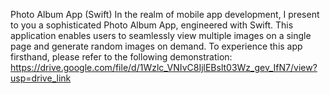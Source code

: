 Photo Album App (Swift) In the realm of mobile app development, I present to you a sophisticated Photo Album App, engineered with Swift. This application enables users to seamlessly view multiple images on a single page and generate random images on demand. To experience this app firsthand, please refer to the following demonstration: https://drive.google.com/file/d/1Wzlc_VNIvC8IjlEBslt03Wz_gev_IfN7/view?usp=drive_link
